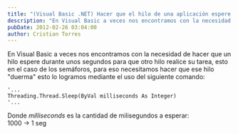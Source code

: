 ```yaml
---
title: "(Visual Basic .NET) Hacer que el hilo de una aplicación espere..."
description: "En Visual Basic a veces nos encontramos con la necesidad de hacer que un hilo espere durante unos segundos para que otro hilo realice su tarea, esto en el caso de los semaforos, para eso necesitamos hacer que ese hilo 'duerma' esto lo logramos mediante el uso del siguiente comando..."
pubDate: 2012-02-26 03:04:00
author: Cristian Torres
---
```

En Visual Basic a veces nos encontramos con la necesidad de hacer que un hilo espere durante unos segundos para que otro hilo realice su tarea, esto en el caso de los semáforos, para eso necesitamos hacer que ese hilo "duerma" esto lo logramos mediante el uso del siguiente comando:

```vbnet
'...
Threading.Thread.Sleep(ByVal milliseconds As Integer)
'...
```

Donde *milliseconds* es la cantidad de milisegundos a esperar:<br/>
1000 -> 1 seg
